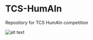 # TCS-HumAIn
Repository for TCS HumAIn competition


![alt text](https://github.com/Sreyan88/TCS-HumAIn/blob/master/Extra/tatadiag.png)

